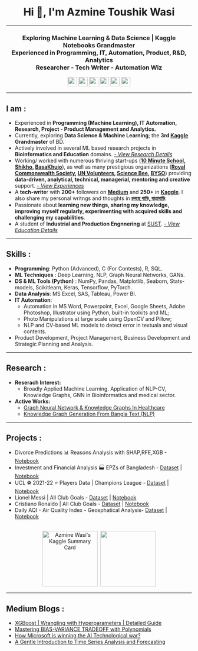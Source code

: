 <h1 align="center">Hi 👋, I'm Azmine Toushik Wasi</h1>

---
<h3 align="center">
Exploring Machine Learning & Data Science | Kaggle Notebooks Grandmaster </br> 
Experienced in Programming, IT, Automation, Product, R&D, Analytics </br> 
Researcher - Tech Writer - Automation Wiz
</h3>

<p align=center>
<a href="https://www.linkedin.com/in/azmine-toushik-wasi/"><img height="25" src="https://img.shields.io/badge/Linkedin-%2920beff"></a>
<a href="https://www.kaggle.com/azminetoushikwasi"><img height="25" src="https://img.shields.io/badge/Kaggle-%2320beff"></a>
<a href="https://azminewasi.github.io"><img height="25" src="https://img.shields.io/badge/Website-%1020beff"></a>
<a href="https://medium.com/@azmine_wasi"><img height="25" src="https://img.shields.io/badge/Medium-%1020beff"></a>
<a href="https://www.researchgate.net/profile/Azmine-Toushik-Wasi/"><img height="25" src="https://img.shields.io/badge/ResearchGate-%2320beff"></a>
<a href="https://www.facebook.com/cholche.gari.zatrabari/"><img height="25" src="https://img.shields.io/badge/Facebook-%2920beff"></a>
</p>

---
## **I am** :
- Experienced in **Programming (Machine Learning), IT Automation, Research, Project - Product Management and Analytics.**
- Currently, exploring **Data Science & Machine Learning**; the **3rd [Kaggle](https://www.kaggle.com/azminetoushikwasi/) Grandmaster** of BD.
- Actively involved in several ML based research projects in **Bioinformatics and Education** domains. [*- View Research Details*](https://azminewasi.github.io/#research)
- Working/ worked with numerous thriving start-ups (**[10 Minute School](https://10minuteschool.com/), [Shikho](https://shikho.tech/), [BasaKhujo](https://www.basakhujo.com/)**), as well as many prestigious organizations (**[Royal Commonwealth Society](https://www.linkedin.com/company/royal-commonwealth-society/), [UN Volunteers](https://www.linkedin.com/company/united-nations-volunteers/), [Science Bee](https://www.sciencebee.com.bd/), [BYSO](https://www.linkedin.com/company/byso-bd/)**) providing **data-driven, analytical, technical, managerial, mentoring and creative** support. [*- View Experiences*](https://azminewasi.github.io/#resume) </br>
- A **tech-write**r with **200+** followers on [**Medium**](https://medium.com/@azmine_wasi) and **250+** in [**Kaggle**](https://www.kaggle.com/azminetoushikwasi/). I also share my personal writngs and thoughts in [**চলছে গাড়ি, যাত্রাবাড়ি**](https://www.facebook.com/cholche.gari.zatrabari/).
- Passionate about **learning new things, sharing my knowledge, improving myself regularly, experimenting with acquired skills and challenging my capabilities**.
- A student of **Industrial and Production Engnnering** at [SUST](https://www.sust.edu/). [*- View Education Details*](https://azminewasi.github.io/#education)

---

## **Skills** :
- **Programming**: Python (Advanced), C (For Contests), R, SQL.
- **ML Techniques** : Deep Learning, NLP, Graph Neural Networks, GANs.
- **DS & ML Tools (Python)** : NumPy, Pandas, Matplotlib, Seaborn, Stats-models, Scikitlearn, Keras, Tensorflow, PyTorch.
- **Data Analysis**: MS Excel, SAS, Tableau, Power BI.
- **IT Automation**: 
  - Automation in MS Word, Powerpoint, Excel, Google Sheets, Adobe Photoshop, Illustrator using Python, built-in toolkits and ML; 
  - Photo Manipulations at large scale using OpenCV and Pillow; 
  - NLP and CV-based ML models to detect error in textuala and visual contents.
- Product Development, Project Management, Business Development and Strategic Planning and Analysis.

---

## **Research** :
- **Reserach Interest:** 
  - Broadly Applied Machine Learning. Application of NLP-CV, Knowledge Graphs, GNN in Bioinformatics and medical sector.
- **Active Works:**
   - [Graph Neural Network & Knowledge Graphs In Healthcare](https://azminewasi.github.io/#research)
   - [Knowledge Graph Generation From Bangla Text (NLP)](https://azminewasi.github.io/#research)
   
  
---
  
## **Projects** :
  - Divorce Predictions 📊 Reasons Analysis with SHAP,RFE,XGB - [Notebook](https://www.kaggle.com/code/azminetoushikwasi/divorce-xgboost-analysis-with-pca-shap-tsne)
  - Investment and Financial Analysis 🏭 EPZs of Bangladesh - [Dataset](https://www.kaggle.com/datasets/azminetoushikwasi/-epzs-of-bangladesh-investors-data) | [Notebook](https://www.kaggle.com/code/azminetoushikwasi/eda-statistical-analytics-epzs-of-bangladesh)
  - UCL ⚽ 2021-22 ⭐ Players Data | Champions League - [Dataset](https://www.kaggle.com/datasets/azminetoushikwasi/ucl-202122-uefa-champions-league) | [Notebook](https://www.kaggle.com/code/azminetoushikwasi/ucl-eda-viz-2021-22-players-teams)
  - Lionel Messi | All Club Goals - [Dataset](https://www.kaggle.com/datasets/azminetoushikwasi/-lionel-messi-all-club-goals) | [Notebook](https://www.kaggle.com/code/azminetoushikwasi/lionel-messi-extended-eda-goals)
  - Cristiano Ronaldo | All Club Goals - [Dataset](https://www.kaggle.com/datasets/azminetoushikwasi/cr7-cristiano-ronaldo-all-club-goals-stats) | [Notebook](https://www.kaggle.com/code/azminetoushikwasi/cristiano-ronaldo-goals-eda-analysis)
  - Daily AQI - Air Quality Index - Geosphatical Analysis- [Dataset](https://www.kaggle.com/datasets/azminetoushikwasi/aqi-air-quality-index-scheduled-daily-update) | [Notebook](https://www.kaggle.com/code/azminetoushikwasi/daily-aqi-air-quality-index-scheduled)

<p align=center>
  </br>
<img src="https://kaggle-card.chienhsiang-hung.eu.org/api/svg?azminetoushikwasi" alt="Azmine Wasi's Kaggle Summary Card" height="150"/>&nbsp;
<img src="https://github-readme-stats.vercel.app/api?username=azminewasi&show_icons=true" height="150"/>
</p>

---

## **Medium Blogs** :
- [XGBoost | Wrangling with Hyperparameters | Detailed Guide](https://medium.com/@azmine_wasi/xgboost-wrestling-with-hyperparameters-detailed-guide-part-01-3ecc8280f02b)
- [Mastering BIAS-VARIANCE TRADEOFF with Polynomials](https://medium.com/@azmine_wasi/mastering-bias-variance-tradeoff-with-polynomials-azminewasi-e58530f8b588)
- [How Microsoft is winning the AI Technological war?](https://medium.com/@azmine_wasi/how-microsoft-is-winning-the-ai-technological-war-5ba7688e2ed4)
- [A Gentle Introduction to Time Series Analysis and Forecasting](https://medium.com/@azmine_wasi/a-gentle-introduction-to-time-series-analysis-and-forecasting-700e244fe027)
